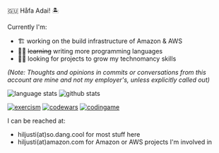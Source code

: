 🇬🇺 Håfa Adai! 🏝

Currently I'm:

- 🏗 working on the build infrastructure of Amazon & AWS
- 👨‍💻 ~~learning~~ writing more programming languages
- 🧙‍♂️ looking for projects to grow my technomancy skills

_(Note: Thoughts and opinions in commits or conversations from this account are _mine_ and not my employer's, unless explicitly called out)_

![language stats](https://github-readme-stats.vercel.app/api/top-langs/?username=hiljusti&langs_count=50&layout=compact&theme=gruvbox&show_icons=true)
![github stats](https://github-readme-stats.vercel.app/api?username=hiljusti&theme=gruvbox&show_icons=true)

[![exercism](https://www.shields.io/badge/exercism-contributor-white)](https://exercism.org/profiles/hiljusti)
[![codewars](https://www.codewars.com/users/hiljusti/badges/micro)](https://www.codewars.com/users/hiljusti)
[![codingame](https://www.shields.io/badge/codingame-challenger-yellow)](https://www.codingame.com/profile/6d3505ec54f313b24ce201c6575a0d9c5101104)

I can be reached at:

- hiljusti(at)so.dang.cool for most stuff here
- hiljusti(at)amazon.com for Amazon or AWS projects I'm involved in
